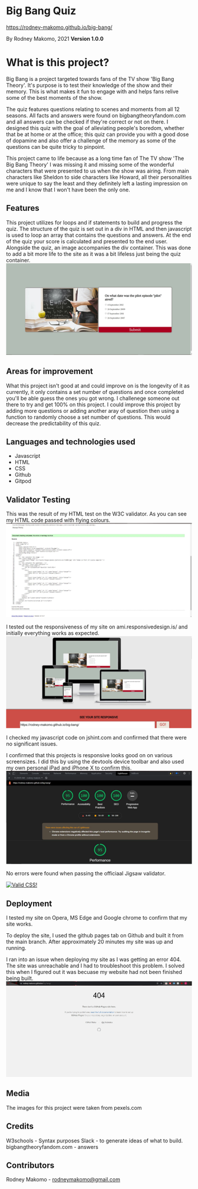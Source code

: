 # Big Bang Quiz
https://rodney-makomo.github.io/big-bang/

By Rodney Makomo, 2021
**Version 1.0.0**

# What is this project? 
Big Bang is a project targeted towards fans of the TV show 'Big Bang Theory'. It's purpose is to test their knowledge of the show and their memory. This is what makes it fun to engage with and helps fans relive some of the best moments of the show. 

The quiz features questions relating to scenes and moments from all 12 seasons. All facts and answers were found on bigbangtheoryfandom.com and all answers can be checked if they're correct or not on there. I designed this quiz with the goal of alleviating people's boredom, whether that be at home or at the office; this quiz can provide you with a good dose of dopamine and also offer a challenge of the memory as some of the questions can be quite tricky to pinpoint. 

This project came to life because as a long time fan of The TV show 'The Big Bang Theory' I was missing it and missing some of the wonderful characters that were presented to us when the show was airing. From main characters like Sheldon to side characters like Howard, all their personalities were unique to say the least and they definitely left a lasting impression on me and I know that I won't have been the only one.

## Features

This project utilizes for loops and if statements to build and progress the quiz. The structure of the quiz is set out in a div in HTML and then javascript is used to loop an array that contains the questions and answers. At the end of the quiz your score is calculated and presented to the end user. Alongside the quiz, an image accompanies the div container. This was done to add a bit more life to the site as it was a bit lifeless just being the quiz container.
![](assets/images/bigbang.JPG)

## Areas for improvement
What this project isn't good at and could improve on is the longevity of it as currently, it only contains a set number of questions and once completed you'll be able guess the ones you got wrong. I challenege someone out there to try and get 100% on this project. I could improve this project by adding more questions or adding another aray of question then using a function to randomly choose a set number of questions. This would decrease the predictability of this quiz.

## Languages and technologies used
 - Javascript
 - HTML
 - CSS
 - Github
 - Gitpod


 ## Validator Testing
 This was the result of my HTML test on the W3C validator. As you can see my HTML code passed with flying colours.
![](assets/images/HTML%20Check.JPG)

I tested out the responsiveness of my site on ami.responsivedesign.is/ and initially everything works as expected.
![](assets/images/AmIResponsive.JPG)

I checked my javascript code on jshint.com and confirmed that there were no significant issues.

I confirmed that this projects is responsive looks good on on various screensizes. I did this by using the devtools device toolbar and also used my own personal iPad and iPhone X to confirm this.
![](assets/images/lighthouse.JPG)

No errors were found when passing the officiaal Jigsaw validator.
<p>
    <a href="http://jigsaw.w3.org/css-validator/check/referer">
        <img style="border:0;width:88px;height:31px"
            src="http://jigsaw.w3.org/css-validator/images/vcss"
            alt="Valid CSS!" />
    </a>
</p>

## Deployment
I tested my site on Opera, MS Edge and Google chrome to confirm that my site works.

To deploy the site, I used the github pages tab on Github and built it from the main branch. After approximately 20 minutes my site was up and running.

I ran into an issue when deploying my site as I was getting an error 404. The site was unreachable and I had to troubleshoot this problem. I solved this when I figured out it was becuase my website had not been finished being built.
![](assets/images/Problem%20deploying.JPG) 

## Media
The images for this project were taken from pexels.com

## Credits
W3schools - Syntax purposes
Slack - to generate ideas of what to build.
bigbangtheoryfandom.com - answers

## Contributors
Rodney Makomo - rodneymakomo@gmail.com